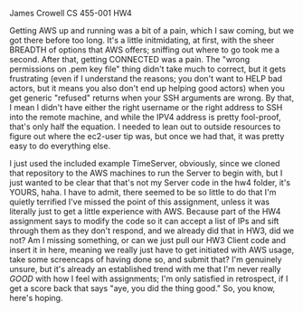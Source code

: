 James Crowell
CS 455-001
HW4

Getting AWS up and running was a bit of a pain, which I saw coming, but we got there before too long. It's a little initmidating, at first, with the sheer BREADTH of options that AWS offers; sniffing out where to go took me a second. After that, getting CONNECTED was a pain. The "wrong permissions on .pem key file" thing didn't take much to correct, but it gets frustrating (even if I understand the reasons; you don't want to HELP bad actors, but it means you also don't end up helping good actors) when you get generic "refused" returns when your SSH arguments are wrong. By that, I mean I didn't have either the right username or the right address to SSH into the remote machine, and while the IPV4 address is pretty fool-proof, that's only half the equation. I needed to lean out to outside resources to figure out where the ec2-user tip was, but once we had that, it was pretty easy to do everything else.

I just used the included example TimeServer, obviously, since we cloned that repository to the AWS machines to run the Server to begin with, but I just wanted to be clear that that's not my Server code in the hw4 folder, it's YOURS, haha. I have to admit, there seemed to be so little to do that I'm quietly terrified I've missed the point of this assignment, unless it was literally just to get a little experience with AWS. Because part of the HW4 assignment says to modify the code so it can accept a list of IPs and sift through them as they don't respond, and we already did that in HW3, did we not? Am I missing something, or can we just pull our HW3 Client code and insert it in here, meaning we really just have to get initiated with AWS usage, take some screencaps of having done so, and submit that? I'm genuinely unsure, but it's already an established trend with me that I'm never really *GOOD* with how I feel with assignments; I'm only satisfied in retrospect, if I get a score back that says "aye, you did the thing good." So, you know, here's hoping.

